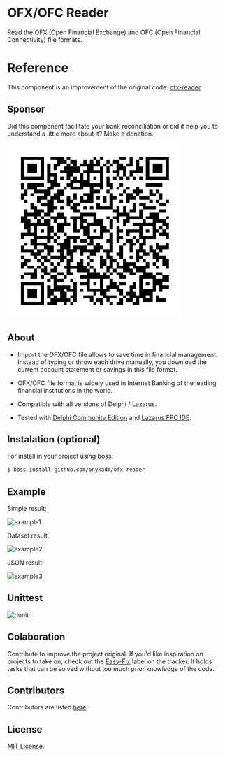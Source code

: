 # OFX/OFC Reader
 
Read the OFX (Open Financial Exchange) and OFC (Open Financial Connectivity) file formats.

# Reference
 
This component is an improvement of the original code: [ofx-reader](https://github.com/leogregianin/ofx-reader)

## Sponsor

Did this component facilitate your bank reconciliation or did it help you to understand a little more about it? Make a donation.

![donation](pix_donate.png)


About
-------

   * Import the OFX/OFC file allows to save time in financial management. Instead of typing or throw each drive manually, you download the current account statement or savings in this file format.

   * OFX/OFC file format is widely used in Internet Banking of the leading financial institutions in the world.

   * Compatible with all versions of Delphi / Lazarus. 
   
   * Tested with [Delphi Community Edition](https://www.embarcadero.com/products/delphi/starter/promotional-download) and [Lazarus FPC IDE](https://www.lazarus-ide.org).
 
Instalation (optional)
-------
For install in your project using [boss](https://github.com/HashLoad/boss):
``` sh
$ boss install github.com/onyxadm/ofx-reader
``` 
 
Example
-------

Simple result:

![example1](samples/simple.jpg)


Dataset result:

![example2](samples/dataset.jpg)


JSON result:

![example3](samples/json.jpg)


Unittest
-------

![dunit](tests/tests.png)


Colaboration
-------

Contribute to improve the project original. If you'd like inspiration on projects to take on, check out the [Easy-Fix](https://github.com/leogregianin/ofx-reader/issues) label on the tracker. It holds tasks that can be solved without too much prior knowledge of the code.


Contributors
-------

Contributors are listed [here](https://github.com/leogregianin/ofx-reader/graphs/contributors).


License
-------

[MIT License](LICENSE).
